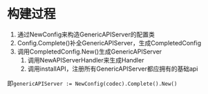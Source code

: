 # 构建过程
1. 通过NewConfig来构造GenericAPIServer的配置类
2. Config.Complete()补全GenericAPIServer，生成CompletedConfig
3. 调用CompletedConfig.New()生成GenericAPIServer
   1. 调用NewAPIServerHandler来生成Handler
   2. 调用installAPI，注册所有GenericAPIServer都应拥有的基础api

即`genericAPIServer := NewConfig(codec).Complete().New()`